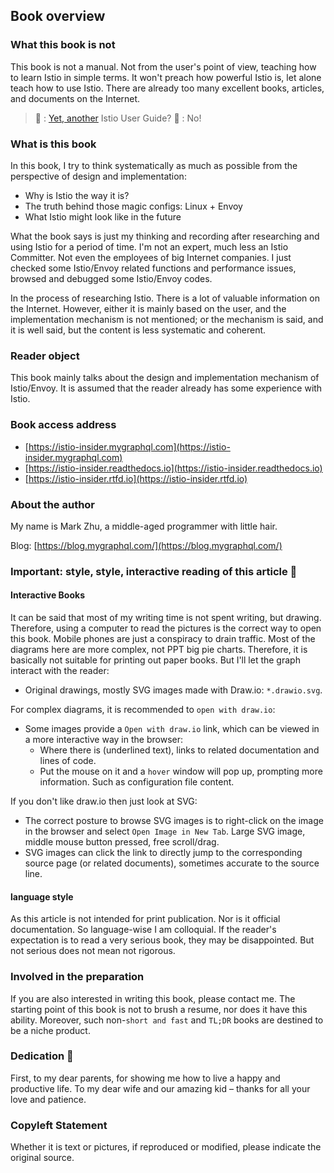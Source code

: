 ## Book overview

### What this book is not

This book is not a manual. Not from the user's point of view, teaching how to learn Istio in simple terms. It won't preach how powerful Istio is, let alone teach how to use Istio. There are already too many excellent books, articles, and documents on the Internet.

> 🤷 : [Yet, another](https://en.wikipedia.org/wiki/Yet_another) Istio User Guide?
> 🙅 : No!


### What is this book

In this book, I try to think systematically as much as possible from the perspective of design and implementation:
- Why is Istio the way it is?
- The truth behind those magic configs: Linux + Envoy
- What Istio might look like in the future


What the book says is just my thinking and recording after researching and using Istio for a period of time. I'm not an expert, much less an Istio Committer. Not even the employees of big Internet companies. I just checked some Istio/Envoy related functions and performance issues, browsed and debugged some Istio/Envoy codes.

In the process of researching Istio. There is a lot of valuable information on the Internet. However, either it is mainly based on the user, and the implementation mechanism is not mentioned; or the mechanism is said, and it is well said, but the content is less systematic and coherent.

### Reader object
This book mainly talks about the design and implementation mechanism of Istio/Envoy. It is assumed that the reader already has some experience with Istio.

### Book access address
- [https://istio-insider.mygraphql.com](https://istio-insider.mygraphql.com)
- [https://istio-insider.readthedocs.io](https://istio-insider.readthedocs.io)
- [https://istio-insider.rtfd.io](https://istio-insider.rtfd.io)


### About the author
My name is Mark Zhu, a middle-aged programmer with little hair.

Blog: [https://blog.mygraphql.com/](https://blog.mygraphql.com/)


### Important: style, style, interactive reading of this article 📖

#### Interactive Books

It can be said that most of my writing time is not spent writing, but drawing. Therefore, using a computer to read the pictures is the correct way to open this book. Mobile phones are just a conspiracy to drain traffic.
Most of the diagrams here are more complex, not PPT big pie charts. Therefore, it is basically not suitable for printing out paper books. But I'll let the graph interact with the reader:

- Original drawings, mostly SVG images made with Draw.io: `*.drawio.svg`.

For complex diagrams, it is recommended to `open with draw.io`:
- Some images provide a `Open with draw.io` link, which can be viewed in a more interactive way in the browser:
  - Where there is (underlined text), links to related documentation and lines of code.
  - Put the mouse on it and a `hover` window will pop up, prompting more information. Such as configuration file content.

If you don't like draw.io then just look at SVG:
- The correct posture to browse SVG images is to right-click on the image in the browser and select `Open Image in New Tab`. Large SVG image, middle mouse button pressed, free scroll/drag.
- SVG images can click the link to directly jump to the corresponding source page (or related documents), sometimes accurate to the source line.

#### language style
As this article is not intended for print publication. Nor is it official documentation. So language-wise I am colloquial. If the reader's expectation is to read a very serious book, they may be disappointed. But not serious does not mean not rigorous.

### Involved in the preparation
If you are also interested in writing this book, please contact me. The starting point of this book is not to brush a resume, nor does it have this ability. Moreover, such non-`short and fast` and `TL;DR` books are destined to be a niche product.


### Dedication 💞
First, to my dear parents, for showing me how to live a happy
and productive life. To my dear wife and our amazing kid – thanks for all your love and patience.


### Copyleft Statement
Whether it is text or pictures, if reproduced or modified, please indicate the original source.
